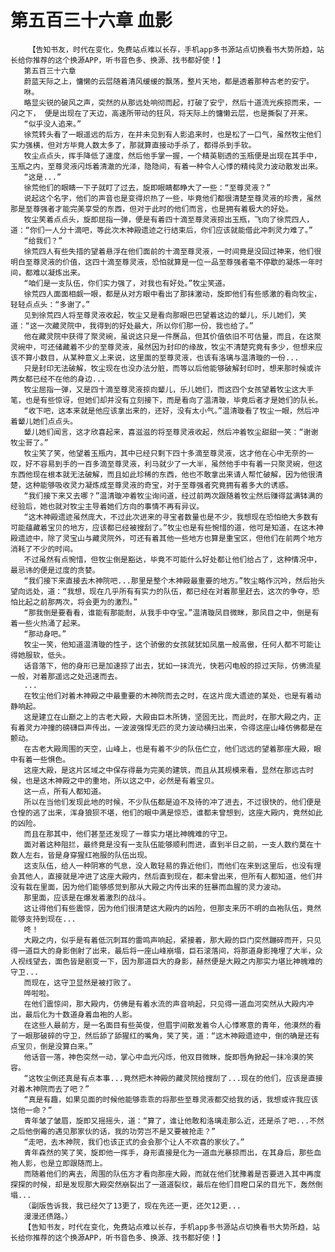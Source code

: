 # 第五百三十六章 血影
        【告知书友，时代在变化，免费站点难以长存，手机app多书源站点切换看书大势所趋，站长给你推荐的这个换源APP，听书音色多、换源、找书都好使！】
       第五百三十六章
       蔚蓝天际之上，慵懒的云层随着清风缓缓的飘荡，整片天地，都是透着那种古老的安宁。
       咻。
       略显尖锐的破风之声，突然的从那远处响彻而起，打破了安宁，然后十道流光疾掠而来，一闪之下， 便是出现在了天边，高速所带动的狂风，将天际上的慵懒云层，也是撕裂了开来。
       “似乎没人追来。”
       徐荒转头看了一眼遥远的后方，在并未见到有人影追来时，也是松了一口气，虽然牧尘他们实力强横，但对方毕竟人数太多了，那就算直接动手杀了，都得杀到手软。
       牧尘点点头，挥手降低了速度，然后他手掌一握，一个精英剔透的玉瓶便是出现在其手中，玉瓶之内，至尊灵液闪烁着清澈的光泽，隐隐间，有着一种令人心悸的精纯灵力波动散发出来。
       “这是...”
       徐荒他们的眼睛一下子就盯了过去，旋即眼睛都睁大了一些：“至尊灵液？”
       说起这个名字，他们的声音也是变得炽热了一些，毕竟他们都很清楚至尊灵液的珍贵，虽然那是至尊强者才能完美享受的东西，但对于此时的他们而言，也是拥有着极大的好处。
       牧尘笑着点点头，旋即屈指一弹，便是有着四十滴至尊灵液掠出玉瓶，飞向了徐荒四人，道：“你们一人分十滴吧，等此次木神殿遗迹之行结束后，你们应该就能借此冲刺灵力难了。”
       “给我们？”
       徐荒四人有些失措的望着悬浮在他们面前的十滴至尊灵液，一时间竟是没回过神来，他们很明白至尊灵液的价值，这四十滴至尊灵液，恐怕就算是一位一品至尊强者毫不停歇的凝炼一年时间，都难以凝炼出来。
       “咱们是一支队伍，你们实力强了，对我也有好处。”牧尘笑道。
       徐荒四人面面相觑一眼，都是从对方眼中看出了那抹激动，旋即他们有些感激的看向牧尘，轻轻点点头：“多谢了。”
       见到徐荒四人将至尊灵液收起，牧尘又是看向那眼巴巴望着这边的颦儿，乐儿她们，笑道：“这一次藏灵院中，我得到的好处最大，所以你们那一份，我也给了。”
       他在藏灵院中获得了聚灵碗，虽说这只是一件赝品，但其价值依旧不可估量，而且，在这聚灵碗中，可还储藏着不少的至尊灵液，虽然因为封印的缘故，牧尘不清楚究竟有多少，但想来应该不算小数目，从某种意义上来说，这里面的至尊灵液，也该有洛璃与温清璇的一份...
       只是封印无法破解，牧尘现在也没办法分脏，而等以后他能够破解封印时，想来那时候或许两女都已经不在他的身边...
       牧尘屈指一弹，又是四十滴至尊灵液掠向颦儿，乐儿她们，而这四个女孩望着牧尘这大手笔，也是有些惊讶，但她们却并没有立刻接下，而是看向了温清璇，毕竟后者才是她们的队长。
       “收下吧，这本来就是他应该拿出来的，还好，没有太小气。”温清璇看了牧尘一眼，然后冲着颦儿她们点点头。
       颦儿她们闻言，这才欣喜起来，喜滋滋的将至尊灵液收起，然后冲着牧尘甜甜一笑：“谢谢牧尘哥了。”
       牧尘笑了笑，他望着玉瓶内，其中已经只剩下四十多滴至尊灵液，这才他在心中无奈的一叹，好不容易到手的一百多滴至尊灵液，利马就少了一大半，虽然他手中有着一只聚灵碗，但这东西他现在根本就无法破解，而且如此珍稀的东西，他也不敢拿出来请人帮忙破解，因为他很清楚，这种能够吸收灵力凝炼成至尊灵液的奇宝，对于至尊强者究竟拥有着多大的诱惑。
       “我们接下来又去哪？”温清璇冲着牧尘询问道，经过前两次跟随着牧尘然后赚得盆满钵满的经验后，她也就对牧尘主导着她们方向的事情不再有异议。
       “这木神殿遗迹虽然庞大，不过此次进来的寻宝者数量也是不少，我想现在恐怕绝大多数有可能蕴藏着宝贝的地方，应该都已经被搜刮了。”牧尘也是有些惋惜的道，他可是知道，在这木神殿遗迹中，除了灵宝山与藏灵院外，可还有着其他一些地方也算是重宝区，但他们在前两个地方消耗了不少的时间。
       不过虽然有点惋惜，但牧尘倒是豁达，毕竟不可能什么好处都让他们给占了，这种情况中，最忌讳的便是过度的贪婪。
       “我们接下来直接去木神院吧...那里是整个木神殿最重要的地方。”牧尘略作沉吟，然后抬头望向远处，道：“我想，现在几乎所有有实力的队伍，都已经在对着那里赶去，这次的争夺，恐怕比起之前那两次，将会更为的激烈。”
       “那我倒是要看看，谁能有那能耐，从我手中夺宝。”温清璇凤目微眯，那凤目之中，倒是有着一些火热涌了起来。
       “那动身吧。”
       牧尘一笑，他知道温清璇的性子，这个骄傲的女孩就犹如凤凰一般高傲，任何人都不可能让得她服软，低头。
       话音落下，他的身形已是加速掠了出去，犹如一抹流光，快若闪电般的掠过天际，仿佛流星一般，对着那遥远之处迅速而去。
       ...
       在牧尘他们对着木神殿之中最重要的木神院而去之时，在这片庞大遗迹的某处，也是有着动静响起。
       这是建立在山巅之上的古老大殿，大殿由巨木所铸，坚固无比，而此时，在那大殿之内，正有着灵力冲撞的磅礴巨声传出，一波波强悍无匹的灵力波动横扫出来，令得这座山峰仿佛都是在颤动。
       在古老大殿周围的天空，山峰上，也是有着不少的队伍伫立，他们远远的望着那座大殿，眼中有着一些惧色。
       这座大殿，是这片区域之中保存得最为完美的建筑，而且从其规模来看，显然在那远古时候，也是这木神殿之中的重地，所以这之中，必然是有着宝贝。
       这一点，所有人都知道。
       所以在当他们发现此地的时候，不少队伍都是迫不及待的冲了进去，不过很快的，他们便是仓惶的逃了出来，浑身狼狈不堪，他们的眼中满是惊恐，谁都未曾想到，这座大殿内，竟然如此的凶险。
       而且在那其中，他们甚至还发现了一尊实力堪比神魄难的守卫。
       面对着这种阻拦，最终竟是没有一支队伍能够顺利而进，直到半日之前，一支人数约莫在十数人左右，皆是身穿猩红袍服的队伍出现。
       这支队伍，给人一种阴寒的气息，没人敢轻易的靠近他们，而他们在来到这里后，也没有理会其他人，直接就是冲进了这座大殿内，然后直到现在，都未曾出来，但所有人都知道，他们并没有栽在里面，因为他们能够感觉到那从大殿之内传出来的狂暴而血腥的灵力波动。
       那里面，应该是在爆发着激烈的战斗。
       这让得他们有些震惊，因为他们很清楚这大殿内的凶险，但那支来历不明的血袍队伍，竟然能够支持到现在...
       咚！
       大殿之内，似乎是有着低沉刺耳的雷鸣声响起，紧接着，那大殿的巨门突然蹦碎而开，只见得一道巨大的身影倒射了出来，最后将一座山峰崩塌，巨石滚落间，将那道身影掩埋了大半，众人视线望去，面色皆是剧变一下，因为那道巨大的身影，赫然便是大殿之内那实力堪比神魄难的守卫...
       而现在，这守卫显然是被打败了。
       哗啦啦。
       在他们震惊间，那大殿内，仿佛是有着水流的声音响起，只见得一道血河突然从大殿内冲出，最后化为十数道身着血袍的人影。
       在这些人最前方，是一名面目有些英俊，但眉宇间散发着令人心悸寒意的青年，他漠然的看了一眼那破碎的守卫，然后舔了舔猩红的嘴角，笑了笑，道：“这木神殿遗迹中，倒的确是还有点宝贝，倒是没算白来。”
       他话音一落，神色突然一动，掌心中血光闪烁，他双目微眯，旋即唇角掀起一抹冷漠的笑容。
       “这牧尘倒还真是有点本事...竟然把木神殿的藏灵院给搜刮了...现在的他们，应该是直接对着木神院而去了吧？”
       “真是有趣，如果见面的时候他能够乖乖的将那些至尊灵液都交给我的话，我想或许我应该饶他一命？”
       青年皱了皱眉，旋即又摇摇头，道：“算了，谁让他敢和洛璃走那么近，还是杀了吧...不然之后他倒霉的遇见那家伙的话，我的功劳岂不是又要被抢走？”
       “走吧，去木神院，我们也该正式的会会那个让人不欢喜的家伙了。”
       青年森然的笑了笑，旋即他一挥手，身形直接是化为一道血光暴掠而出，在其身后，那些血袍人影，也是立即跟随而上。
       而随着他们的离去，周围的队伍方才看向那座大殿，而就在他们犹豫着是否要进入其中再度探探的时候，却是发现那大殿突然崩裂出了一道道裂纹，最后在他们目瞪口呆的目光下，轰然倒塌...
       （副版告诉我，我已经欠了13更了，现在先还一更，还欠12更...
       漫漫还债路。）
       【告知书友，时代在变化，免费站点难以长存，手机app多书源站点切换看书大势所趋，站长给你推荐的这个换源APP，听书音色多、换源、找书都好使！】